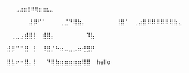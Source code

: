        ⣠⣴⣶⣿⠿⢿⣶⣶⣦⣄⠀⠀⠀⠀
⠀⠀⠀⠀⠀⣼⡿⠋⠁⠀⠀⠀⢀⣈⠙⢿⣷⡄⠀⠀
⠀⠀⠀⠀
⢸⣿⠁⠀⢀⣴⣿⠿⠿⠿⠿⠿⢿⣷⣄⠀

⠀⢀⣀⣠⣾⣿⡇⠀⣾⣿⡄⠀⠀⠀⠀⠀⠀⠀⠹⣧

⣾⡿⠉⠉⣿⠀⡇⠀⠸⣿⡌⠓⠶⠤⣤⡤⠶⢚⣻⡟

⣿⣧⠖⠒⣿⡄⡇⠀⠀⠙⢿⣷⣶⣶⣶⣶⣶⢿⣿⠀  hello
